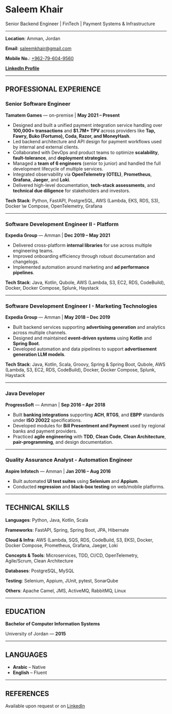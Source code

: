 # Saleem Khair

Senior Backend Engineer | FinTech | Payment Systems & Infrastructure

---

**Location**: Amman, Jordan

**Email**: [saleemkhair@gmail.com](mailto:saleemkhair@gmail.com)

**Mobile No.**: [+962-79-604-9560](tel:+962-79-604-9560)

[**LinkedIn Profile**](https://www.linkedin.com/in/saleem-khair-359795108)

---

## PROFESSIONAL EXPERIENCE

### Senior Software Engineer

**Tamatem Games** — on-premise | **May 2021 – Present**

- Designed and built a unified payment integration service handling over **100,000+ transactions** and **$1.7M+ TPV** across providers like **Tap, Fawry, Buko (Fortumo), Coda, Razor, and MoneyHash**.
- Led backend architecture and API design for payment workflows used by internal and external clients.
- Collaborated with DevOps and product teams to optimize **scalability**, **fault-tolerance**, and **deployment strategies**.
- Managed a **team of 6 engineers** (senior to junior) and handled the full development lifecycle of multiple services.
- Integrated observability via **OpenTelemetry (OTEL)**, **Prometheus**, **Grafana**, **Jaeger**, and **Loki**.
- Delivered high-level documentation, **tech-stack assessments**, and **technical due diligence** for stakeholders and investors.

**Tech Stack**: Python, FastAPI, PostgreSQL, AWS (Lambda, EKS, RDS, S3), Docker \w Compose, OpenTelemetry, Grafana

---

### Software Development Engineer II - Platform

**Expedia Group** — Amman | **Dec 2019 – May 2021**

- Delivered cross-platform **internal libraries** for use across multiple engineering teams.
- Improved onboarding efficiency through robust documentation and changelogs.
- Implemented automation around marketing and **ad performance pipelines**.

**Tech Stack**: Java, Kotlin, Qubole, AWS (Lambda, S3, EC2, RDS, CodeBuild), Docker, Docker Compose, Splunk, Haystack

---

### Software Development Engineer I - Marketing Technologies

**Expedia Group** — Amman | **May 2018 – Dec 2019**

- Built backend services supporting **advertising generation** and analytics across multiple channels.
- Designed and maintained **event-driven systems** using **Kotlin** and **Spring Boot**.
- Developed automation and data pipelines to support **advertisement generation LLM models**.

**Tech Stack**: Java, Kotlin, Scala, Groovy, Spring & Spring Boot, Qubole, AWS (Lambda, S3, EC2, RDS, CodeBuild), Docker, Docker Compose, Splunk, Haystack

---

### Java Developer

**ProgressSoft** — Amman | **Sep 2016 – Apr 2018**

- Built **banking integrations** supporting **ACH**, **RTGS**, and **EBPP** standards under **ISO 20022** specifications.
- Developed modules for **Bill Presentment and Payment** used by regional banks and payment providers.
- Practiced **agile engineering** with **TDD**, **Clean Code**, **Clean Architecture**, **pair-programming**, and design documentation.

---

### Quality Assurance Analyst - Automation Engineer

**Aspire Infotech** — Amman | **Jan 2016 – Aug 2016**

- Built automated **UI test suites** using **Selenium** and **Appium**.
- Conducted **regression** and **black-box testing** on web/mobile platforms.

---

## TECHNICAL SKILLS

**Languages**: Python, Java, Kotlin, Scala

**Frameworks**: FastAPI, Spring, Spring Boot, JPA, Hibernate

**Cloud & Infra**: AWS (Lambda, SQS, RDS, CodeBuild, S3, EKS), Docker, Docker Compose, Prometheus, Grafana, Jaeger, Loki

**Concepts & Tools**: Microservices, TDD, CI/CD, OpenTelemetry, Agile/Scrum, Clean Architecture

**Databases**: PostgreSQL, MySQL

**Testing**: Selenium, Appium, JUnit, pytest, SonarQube

**Others**: Apache Camel, JMS, ActiveMQ, RabbitMQ, Linux

---

## EDUCATION

**Bachelor of Computer Information Systems**

University of Jordan — **2015**

---

## LANGUAGES

- **Arabic** – Native
- **English** – Fluent

---

## REFERENCES

Available upon request or on [LinkedIn](https://www.linkedin.com/in/saleem-khair-359795108)
